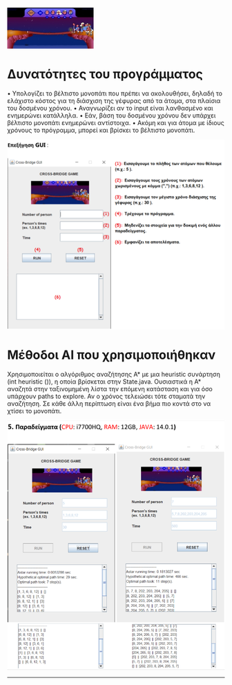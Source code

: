 ![](img.png)

#  Δυνατότητες του προγράμματος
• Υπολογίζει το βέλτιστο μονοπάτι που πρέπει να ακολουθήσει, δηλαδή το ελάχιστο κόστος για
τη διάσχιση της γέφυρας από τα άτομα, στα πλαίσια του δοσμένου χρόνου.
• Αναγνωρίζει αν το input είναι λανθασμένο και ενημερώνει κατάλληλα.
• Εάν, βάση του δοσμένου χρόνου δεν υπάρχει βέλτιστο μονοπάτι ενημερώνει αντίστοιχα.
• Ακόμη και για άτομα με ίδιους χρόνους το πρόγραμμα, μπορεί και βρίσκει το βέλτιστο
μονοπάτι.

![](GUI.png)

# Μέθοδοι AI που χρησιμοποιήθηκαν
Χρησιμοποιείται ο αλγόριθμος αναζήτησης Α* με μια heuristic συνάρτηση (int heuristic ()), η οποία
βρίσκεται στην State.java. Ουσιαστικά η Α* αναζητά στην ταξινομημένη λίστα την επόμενη
κατάσταση και για όσο υπάρχουν paths to explore. Αν ο χρόνος τελειώσει τότε σταματά την
αναζήτηση. Σε κάθε άλλη περίπτωση είναι ένα βήμα πιο κοντά στο να χτίσει το μονοπάτι.

![](examples.png)

****
